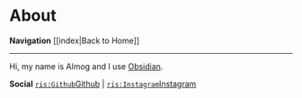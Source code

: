 # About
**Navigation**
[[index|Back to Home]]

---

Hi, my name is Almog and I use [Obsidian](https://obsidian.md/).

**Social**
[`ris:Github`Github](https://github.com/almogtzabari) | [`ris:Instagram`Instagram](https://www.instagram.com/almog_tzabari/)